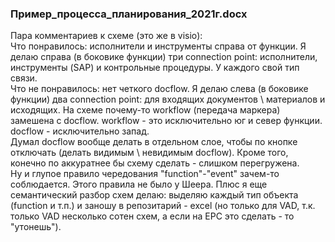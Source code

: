 ### Пример_процесса_планирования_2021г.docx
Пара комментариев к схеме (это же в visio):  
Что понравилось: исполнители и инструменты справа от функции. Я делаю справа (в боковике функции) три connection point: исполнители, инструменты (SAP) и контрольные процедуры. У каждого свой тип связи.  
Что не понравилось: нет четкого docflow. Я делаю слева (в боковике функции) два connection point: для входящих документов \ материалов и исходящих. На схеме почему-то workflow (передача маркера) замешена с docflow.  workflow - это исключительно юг и север функции. docflow  - исключительно запад.  
Думал docflow вообще делать в отдельном слое, чтобы по кнопке отключать (делать видимым \ невидимым docflow).  Кроме того, конечно по аккуратнее бы схему сделать - слишком перегружена.   
Ну и глупое правило чередования "function"-"event" зачем-то соблюдается. Этого правила не было у Шеера.  Плюс я еще семантический разбор схем делаю: выделяю каждый тип объекта (function и т.п.) и заношу в репозитарий - excel (но только для VAD, т.к. только VAD несколько сотен схем, а если на ЕРС это сделать - то "утонешь"). 

